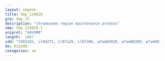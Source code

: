 ```yaml
---
layout: smgene
title: Smp_124820
grp: Smp_12
description: "chromosome region maintenance protein"
smp: Smp_124820.1
uniprot: "G4V5M0"
length:  2487
cdd: "COG5101, cl04271, cl07129, cl07396, pfam03810, pfam08389, pfam08767, smart00913, smart01102"
kk: K14290
categories: sm
---
```

